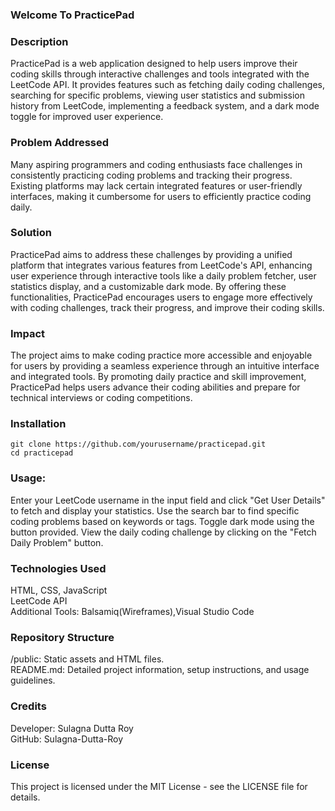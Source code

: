 ### Welcome To PracticePad

### Description
PracticePad is a web application designed to help users improve their coding skills through interactive challenges and tools integrated with the LeetCode API. It provides features such as fetching daily coding challenges, searching for specific problems, viewing user statistics and submission history from LeetCode, implementing a feedback system, and a dark mode toggle for improved user experience.

### Problem Addressed
Many aspiring programmers and coding enthusiasts face challenges in consistently practicing coding problems and tracking their progress. Existing platforms may lack certain integrated features or user-friendly interfaces, making it cumbersome for users to efficiently practice coding daily.

### Solution
PracticePad aims to address these challenges by providing a unified platform that integrates various features from LeetCode's API, enhancing user experience through interactive tools like a daily problem fetcher, user statistics display, and a customizable dark mode. By offering these functionalities, PracticePad encourages users to engage more effectively with coding challenges, track their progress, and improve their coding skills.

### Impact
The project aims to make coding practice more accessible and enjoyable for users by providing a seamless experience through an intuitive interface and integrated tools. By promoting daily practice and skill improvement, PracticePad helps users advance their coding abilities and prepare for technical interviews or coding competitions.

### Installation

```` git clone https://github.com/yourusername/practicepad.git ```` 
<br/>
```` cd practicepad ````

### Usage:
Enter your LeetCode username in the input field and click "Get User Details" to fetch and display your statistics.
Use the search bar to find specific coding problems based on keywords or tags.
Toggle dark mode using the button provided.
View the daily coding challenge by clicking on the "Fetch Daily Problem" button.

### Technologies Used 
HTML, CSS, JavaScript <br/>
LeetCode API<br/>
Additional Tools: Balsamiq(Wireframes),Visual Studio Code 

### Repository Structure
/public: Static assets and HTML files. <br/>
README.md: Detailed project information, setup instructions, and usage guidelines. 

### Credits
Developer: Sulagna Dutta Roy <br/>
GitHub: Sulagna-Dutta-Roy
### License
This project is licensed under the MIT License - see the LICENSE file for details. 
